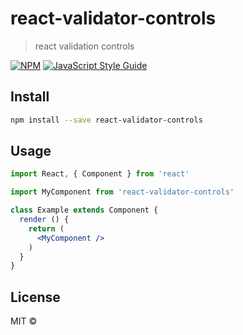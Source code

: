 # react-validator-controls

> react validation controls

[![NPM](https://img.shields.io/npm/v/react-validator-controls.svg)](https://www.npmjs.com/package/react-validator-controls) [![JavaScript Style Guide](https://img.shields.io/badge/code_style-standard-brightgreen.svg)](https://standardjs.com)

## Install

```bash
npm install --save react-validator-controls
```

## Usage

```jsx
import React, { Component } from 'react'

import MyComponent from 'react-validator-controls'

class Example extends Component {
  render () {
    return (
      <MyComponent />
    )
  }
}
```

## License

MIT © [](https://github.com/)
